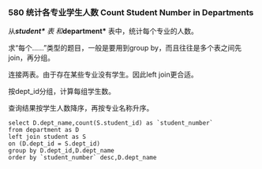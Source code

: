 ### 580 统计各专业学生人数 Count Student Number in Departments

从***student\*** 表 和***department\*** 表中，统计每个专业的人数。

求“每个......”类型的题目，一般是要用到group by，而且往往是多个表之间先join，再分组。

连接两表。由于存在某些专业没有学生。因此left join更合适。

按dept_id分组，计算每组学生数。

查询结果按学生人数降序，再按专业名称升序。

```mysql
select D.dept_name,count(S.student_id) as `student_number`
from department as D 
left join student as S 
on (D.dept_id = S.dept_id)
group by D.dept_id,D.dept_name
order by `student_number` desc,D.dept_name
```
